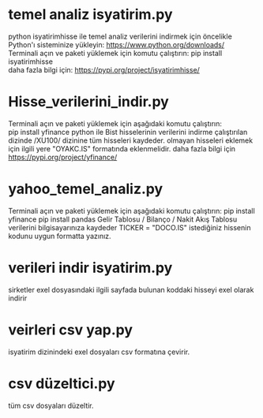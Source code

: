 # temel analiz isyatirim.py
python isyatirimhisse ile temel analiz verilerini indirmek için öncelikle Python'ı sisteminize yükleyin: https://www.python.org/downloads/ <br>
Terminali açın ve paketi yüklemek için komutu çalıştırın:
pip install isyatirimhisse <br>
daha fazla bilgi için: https://pypi.org/project/isyatirimhisse/
# Hisse_verilerini_indir.py
Terminali açın ve paketi yüklemek için aşağıdaki komutu çalıştırın:<br>
pip install yfinance
python ile Bist hisselerinin verilerini indirme
çalıştırılan dizinde /XU100/ dizinine tüm hisseleri kaydeder.
olmayan hisseleri eklemek için ilgili yere "OYAKC.IS"  formatında eklenmelidir.
daha fazla bilgi için https://pypi.org/project/yfinance/ <br>
# yahoo_temel_analiz.py
Terminali açın ve paketi yüklemek için aşağıdaki komutu çalıştırın:
pip install yfinance
pip install pandas
Gelir Tablosu / Bilanço / Nakit Akış Tablosu 
verilerini bilgisayarınıza kaydeder 
TICKER = "DOCO.IS"   istediğiniz hissenin kodunu uygun formatta yazınız.
# verileri indir isyatirim.py
sirketler exel dosyasındaki ilgili sayfada bulunan koddaki hisseyi exel olarak indirir
# veirleri csv yap.py
isyatirim dizinindeki exel dosyaları csv formatına çevirir.
# csv düzeltici.py
tüm csv dosyaları düzeltir.
